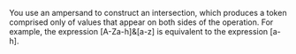 You use an ampersand to construct an intersection, which produces a token comprised only of values that appear on both sides of the operation.
For example, the expression [A-Za-h]&[a-z] is equivalent to the expression [a-h].
